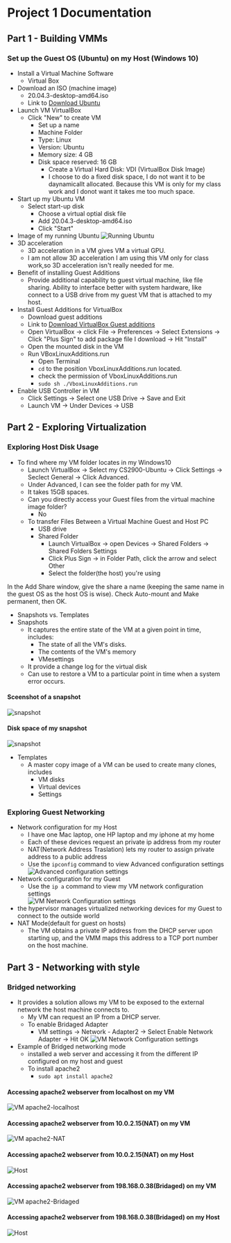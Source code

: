 # Project 1 Documentation

## Part 1 - Building VMMs
### Set up the Guest OS (Ubuntu) on my Host (Windows 10) 
- Install a Virtual Machine Software
    - Virtual Box
- Download an ISO (machine image)
    - 20.04.3-desktop-amd64.iso 
    - Link to [Download Ubuntu](https://ubuntu.com/download/desktop)
- Launch VM VirtualBox
    - Click "New" to create VM
        - Set up a name 
        - Machine Folder
        - Type: Linux
        - Version: Ubuntu 
        - Memory size: 4 GB
        - Disk space reserved: 16 GB
            - Create a Virtual Hard Disk: VDI (VirtualBox Disk Image)
            - I choose to do a fixed disk space, I do not want it to be daynamicallt allocated. Because this VM is only for my class work and I donot want it takes me too much space.
- Start up my Ubuntu VM
    - Select start-up disk
        - Choose a virtual optial disk file
        - Add 20.04.3-desktop-amd64.iso 
        - Click "Start"
- Image of my running Ubuntu
![Running Ubuntu](Project1.1.PNG)
- 3D acceleration
    - 3D acceleration in a VM gives VM a virtual GPU.
    - I am not allow 3D acceleration I am using this VM only for class work,so 3D acceleration isn't really needed for me.
- Benefit of installing Guest Additions
    - Provide additional capability to guest virtual machine, like file sharing. Ability to interface better with system hardware, like connect to a USB drive from my guest VM that is attached to my host. 
- Install Guest Additions for VirtualBox
    - Download guest additions 
    - Link to [Download VirtualBox Guest additions](https://www.virtualbox.org/wiki/Downloads)
    - Open VirtualBox -> click File -> Preferences -> Select Extensions -> Click "Plus Sign" to add package file I download -> Hit "Install" 
    - Open the mounted disk in the VM
    - Run VBoxLinuxAdditions.run
        - Open Terminal
        - `cd` to the position VboxLinuxAdditions.run located.
        - check the permission of VboxLinuxAdditions.run
        - `sudo sh ./VboxLinuxAdditions.run`
- Enable USB Controller in VM
    - Click Settings -> Select one USB Drive -> Save and Exit
    - Launch VM -> Under Devices -> USB

## Part 2 - Exploring Virtualization
### Exploring Host Disk Usage
- To find where my VM folder locates in my Windows10
    - Launch VirtualBox -> Select my CS2900-Ubuntu -> Click Settings -> Seclect General -> Click Advanced. 
    - Under Advanced, I can see the folder path for my VM.
    - It takes 15GB spaces. 
    - Can you directly access your Guest files from the virtual machine image folder? 
        - No
    - To transfer Files Between a Virtual Machine Guest and Host PC
        - USB drive
        - Shared Folder
            - Launch VirtualBox -> open Devices -> Shared Folders -> Shared Folders Settings
            - Click Plus Sign -> in Folder Path, click the arrow and select Other
            - Select the folder(the host) you're using

In the Add Share window, give the share a name (keeping the same name in the guest OS as the host OS is wise). Check Auto-mount and Make permanent, then OK.
- Snapshots vs. Templates 
- Snapshots
    - It captures the entire state of the VM at a given point in time, includes:
        - The state of all the VM's disks.
        - The contents of the VM's memory
         - VMesettings
    - It provide a change log for the virtual disk 
    - Can use to restore a VM to a particular point in time when a system error occurs.
#### Sceenshot of a snapshot
![snapshot](Project1.10.PNG)
#### Disk space of my snapshot
![snapshot](Project1.11.PNG)
- Templates
    - A master copy image of a VM can be used to create many clones, includes 
        - VM disks
        - Virtual devices 
        - Settings

### Exploring Guest Networking
- Network configuration for my Host
    - I have one Mac laptop, one HP laptop and my iphone at my home
    - Each of these devices request an private ip address from my router
    - NAT(Network Address Traslation) lets my router to assign private address to a public address
    - Use the `ipconfig` command to view Advanced configuration settings
![Advanced configuration settings](Project1.2.PNG)
- Network configuration for my Guest
    - Use the `ip a` command to view my VM network configuration settings  
![VM Network Configuration settings](Project1.3.PNG)
- the hypervisor manages virtualized networking devices for my Guest to connect to the outside world
- NAT Mode(default for guest on hosts)
    - The VM obtains a private IP address from the DHCP server upon starting up, and the VMM maps this address to a TCP port number on the host machine. 

## Part 3 - Networking with style
### Bridged networking
- It provides a solution allows my VM to be exposed to the external network the host machine connects to. 
    - My VM can request an IP from a DHCP server. 
    - To enable Bridaged Adapter
        - VM settings -> Network - Adapter2 -> Select Enable Network Adapter -> Hit OK
![VM Network Configuration settings](Project1.4.PNG)
- Example of Bridged networking mode
    - installed a web server and accessing it from the different IP configured on my host and guest
    - To install apache2
        - `sudo apt install apache2`
#### Accessing apache2 webserver from localhost on my VM
![VM apache2-localhost](Project1.5.PNG)
#### Accessing apache2 webserver from 10.0.2.15(NAT) on my VM
![VM apache2-NAT](Project1.6.PNG)
#### Accessing apache2 webserver from 10.0.2.15(NAT) on my Host  
![Host](Project1.7.PNG)
#### Accessing apache2 webserver from 198.168.0.38(Bridaged) on my VM
![VM apache2-Bridaged](Project1.8.PNG)
#### Accessing apache2 webserver from 198.168.0.38(Bridaged) on my Host
![Host](Project1.9.PNG)